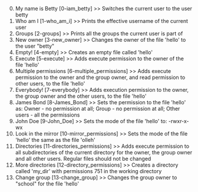 0. My name is Betty [0-iam_betty] >> Switches the current user to the user betty
1. Who am I [1-who_am_i] >> Prints the effective username of the current user
2. Groups [2-groups] >> Prints all the groups the current user is part of
3. New owner [3-new_owner] >> Changes the owner of the file 'hello' to the user "betty"
4. Empty! [4-empty] >> Creates an empty file called 'hello'
5. Execute [5-execute] >> Adds execute permission to the owner of the file 'hello'
6. Multiple permissions [6-multiple_permissions] >> Adds execute permission to the owner and the group owner, and read permission to other users, to the file 'hello'
7. Everybody! [7-everybody] >> Adds execution permission to the owner, the group owner and the other users, to the file 'hello'
8. James Bond [8-James_Bond] >> Sets the permission to the file 'hello' as: Owner - no permission at all; Group - no permission at all; Other users - all the permissions
9. John Doe [9-John_Doe] >> Sets the mode of the file 'hello' to: -rwxr-x-wx
10. Look in the mirror [10-mirror_permissions] >> Sets the mode of the file 'hello' the same as the file 'olleh'
11. Directories [11-directories_permissions] >> Adds execute permission to all subdirectories of the current directory for the owner, the group owner and all other users. Regular files should not be changed
12. More directories [12-directory_permissions] >> Creates a directory called 'my_dir' with permissions 751 in the working directory
13. Change group [13-change_group] >> Changes the group owner to "school" for the file 'hello'
